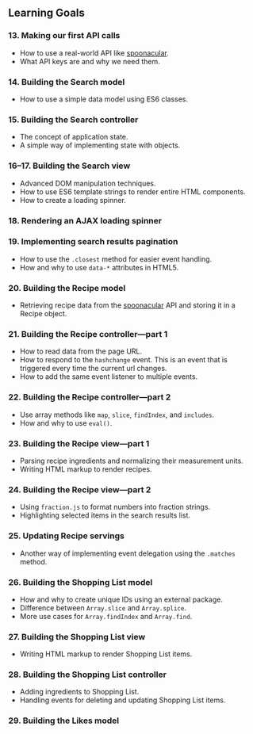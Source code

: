 ## Learning Goals

### 13. Making our first API calls

-   How to use a real-world API like [spoonacular](https://spoonacular.com/food-api/docs).
-   What API keys are and why we need them.

### 14. Building the Search model

-   How to use a simple data model using ES6 classes.

### 15. Building the Search controller

-   The concept of application state.
-   A simple way of implementing state with objects.

### 16–17. Building the Search view

-   Advanced DOM manipulation techniques.
-   How to use ES6 template strings to render entire HTML components.
-   How to create a loading spinner.

### 18. Rendering an AJAX loading spinner

### 19. Implementing search results pagination

-   How to use the `.closest` method for easier event handling.
-   How and why to use `data-*` attributes in HTML5.

### 20. Building the Recipe model

-   Retrieving recipe data from the [spoonacular](https://spoonacular.com/food-api/docs) API and storing it in a Recipe object.

### 21. Building the Recipe controller—part 1

-   How to read data from the page URL.
-   How to respond to the `hashchange` event. This is an event that is triggered every time the current url changes.
-   How to add the same event listener to multiple events.

### 22. Building the Recipe controller—part 2

-   Use array methods like `map`, `slice`, `findIndex`, and `includes`.
-   How and why to use `eval()`.

### 23. Building the Recipe view—part 1

-   Parsing recipe ingredients and normalizing their measurement units.
-   Writing HTML markup to render recipes.

### 24. Building the Recipe view—part 2

-   Using `fraction.js` to format numbers into fraction strings.
-   Highlighting selected items in the search results list.

### 25. Updating Recipe servings

-   Another way of implementing event delegation using the `.matches` method.

### 26. Building the Shopping List model

-   How and why to create unique IDs using an external package.
-   Difference between `Array.slice` and `Array.splice`.
-   More use cases for `Array.findIndex` and `Array.find`.

### 27. Building the Shopping List view

-   Writing HTML markup to render Shopping List items.

### 28. Building the Shopping List controller

-   Adding ingredients to Shopping List.
-   Handling events for deleting and updating Shopping List items.

### 29. Building the Likes model
